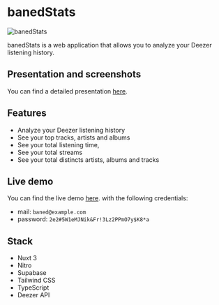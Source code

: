 # banedStats

![banedStats](https://banedStats.baned.me/seo.png)

banedStats is a web application that allows you to analyze your Deezer listening history.

## Presentation and screenshots

You can find a detailed presentation [here](https://baned.me/projects/banedStats).

## Features

- Analyze your Deezer listening history
- See your top tracks, artists and albums
- See your total listening time,
- See your total streams
- See your total distincts artists, albums and tracks

## Live demo

You can find the live demo [here](https://banedStats.baned.me/).
with the following credentials:

- mail: `baned@example.com`
- password: `2e2#5W1eMJNik&Fr!3Lz2PPmO7y$K8*a`

## Stack

- Nuxt 3
- Nitro
- Supabase
- Tailwind CSS
- TypeScript
- Deezer API
